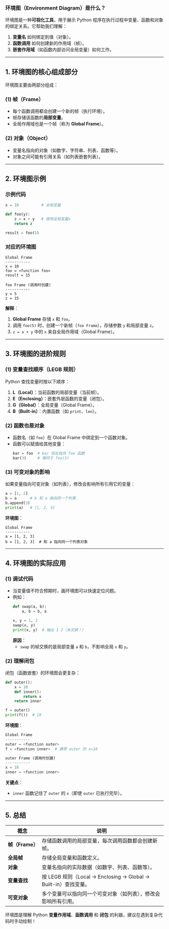 ### **环境图（Environment Diagram）是什么？**
环境图是一种**可视化工具**，用于展示 Python 程序在执行过程中变量、函数和对象的绑定关系。它帮助我们理解：
1. **变量名** 如何绑定到值（对象）。
2. **函数调用** 如何创建新的作用域（帧）。
3. **嵌套作用域**（如函数内部访问全局变量）如何工作。

---

## **1. 环境图的核心组成部分**
环境图主要由两部分组成：
### **(1) 帧（Frame）**
- 每个函数调用都会创建一个新的帧（执行环境）。
- 帧存储该函数的**局部变量**。
- 全局作用域也是一个帧（称为 **Global Frame**）。

### **(2) 对象（Object）**
- 变量名指向的对象（如数字、字符串、列表、函数等）。
- 对象之间可能有引用关系（如列表嵌套列表）。

---

## **2. 环境图示例**
### **示例代码**
```python
x = 10          # 全局变量

def foo(y):
    z = x + y   # 使用全局变量x
    return z

result = foo(5)
```
### **对应的环境图**
```
Global Frame
-----------
x = 10
foo = <function foo>
result = 15

foo Frame (调用时创建)
-----------
y = 5
z = 15
```
**解释**：
1. **Global Frame** 存储 `x` 和 `foo`。
2. 调用 `foo(5)` 时，创建一个新帧（`foo Frame`），存储参数 `y` 和局部变量 `z`。
3. `z = x + y` 中的 `x` 来自全局作用域（Global Frame）。

---

## **3. 环境图的进阶规则**
### **(1) 变量查找顺序（LEGB 规则）**
Python 查找变量时按以下顺序：
1. **L（Local）**：当前函数的局部变量（当前帧）。
2. **E（Enclosing）**：嵌套外层函数的变量（闭包）。
3. **G（Global）**：全局变量（Global Frame）。
4. **B（Built-in）**：内置函数（如 `print`、`len`）。

### **(2) 函数也是对象**
- 函数名（如 `foo`）在 Global Frame 中绑定到一个函数对象。
- 函数可以赋值给其他变量：
  ```python
  bar = foo  # bar 现在指向 foo 函数
  bar(3)     # 等同于 foo(3)
  ```

### **(3) 可变对象的影响**
如果变量指向可变对象（如列表），修改会影响所有引用它的变量：
```python
a = [1, 2]
b = a      # b 和 a 指向同一个列表
b.append(3)
print(a)   # [1, 2, 3]
```
**环境图**：
```
Global Frame
-----------
a = [1, 2, 3]
b = [1, 2, 3]  # 和 a 指向同一个列表对象
```

---

## **4. 环境图的实际应用**
### **(1) 调试代码**
- 当变量值不符合预期时，画环境图可以快速定位问题。
- 例如：
  ```python
  def swap(a, b):
      a, b = b, a
  
  x, y = 1, 2
  swap(x, y)
  print(x, y)  # 输出 1 2（未交换！）
  ```
  **原因**：
  - `swap` 的帧交换的是局部变量 `a` 和 `b`，不影响全局 `x` 和 `y`。

### **(2) 理解闭包**
闭包（函数嵌套）的环境图会更复杂：
```python
def outer():
    x = 10
    def inner():
        return x
    return inner

f = outer()
print(f())  # 10
```
**环境图**：
```python
Global Frame
-----------
outer = <function outer>
f = <function inner>  # 携带 outer 的 x=10

outer Frame (调用时创建)
-----------
x = 10
inner = <function inner>
```
**关键点**：
- `inner` 函数记住了 `outer` 的 `x`（即使 `outer` 已执行完毕）。

---

## **5. 总结**
| 概念            | 说明                                                         |
| --------------- | ------------------------------------------------------------ |
| **帧（Frame）** | 存储函数调用的局部变量，每次调用函数都会创建新帧。           |
| **全局帧**      | 存储全局变量和函数定义。                                     |
| **对象**        | 变量名指向的实际数据（如数字、列表、函数等）。               |
| **变量查找**    | 按 LEGB 规则（Local → Enclosing → Global → Built-in）查找变量。 |
| **可变对象**    | 多个变量可以指向同一个可变对象（如列表），修改会影响所有引用。 |

环境图是理解 Python **变量作用域**、**函数调用** 和 **闭包** 的利器，建议在遇到复杂代码时手动绘制！